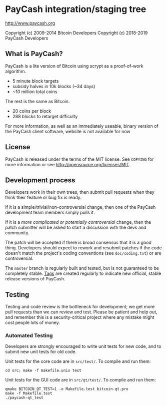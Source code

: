PayCash integration/staging tree
================================

http://www.paycash.org

Copyright (c) 2009-2014 Bitcoin Developers
Copyright (c) 2018-2019 PayCash Developers

What is PayCash?
----------------

PayCash is a lite version of Bitcoin using scrypt as a proof-of-work algorithm.
 - 5 minute block targets
 - subsidy halves in 10k blocks (~34 days)
 - ~10 million total coins

The rest is the same as Bitcoin.
 - 20 coins per block
 - 288 blocks to retarget difficulty

For more information, as well as an immediately useable, binary version of
the PayCash client software, website is not available for now

License
-------

PayCash is released under the terms of the MIT license. See `COPYING` for more
information or see http://opensource.org/licenses/MIT.

Development process
-------------------

Developers work in their own trees, then submit pull requests when they think
their feature or bug fix is ready.

If it is a simple/trivial/non-controversial change, then one of the PayCash
development team members simply pulls it.

If it is a *more complicated or potentially controversial* change, then the patch
submitter will be asked to start a discussion with the devs and community.

The patch will be accepted if there is broad consensus that it is a good thing.
Developers should expect to rework and resubmit patches if the code doesn't
match the project's coding conventions (see `doc/coding.txt`) or are
controversial.

The `master` branch is regularly built and tested, but is not guaranteed to be
completely stable. [Tags](https://github.com/learning-crypto/paycash/tags) are created
regularly to indicate new official, stable release versions of PayCash.

Testing
-------

Testing and code review is the bottleneck for development; we get more pull
requests than we can review and test. Please be patient and help out, and
remember this is a security-critical project where any mistake might cost people
lots of money.

### Automated Testing

Developers are strongly encouraged to write unit tests for new code, and to
submit new unit tests for old code.

Unit tests for the core code are in `src/test/`. To compile and run them:

    cd src; make -f makefile.unix test

Unit tests for the GUI code are in `src/qt/test/`. To compile and run them:

    qmake BITCOIN_QT_TEST=1 -o Makefile.test bitcoin-qt.pro
    make -f Makefile.test
    ./paycash-qt_test

